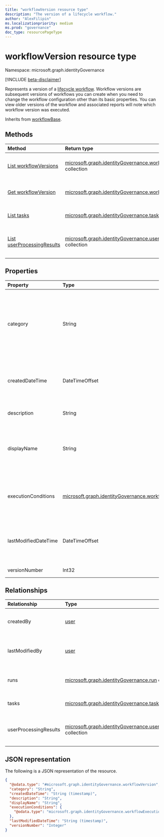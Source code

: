 ```yaml
---
title: "workflowVersion resource type"
description: "The version of a lifecycle workflow."
author: "AlexFilipin"
ms.localizationpriority: medium
ms.prod: "governance"
doc_type: resourcePageType
---
```


# workflowVersion resource type

Namespace: microsoft.graph.identityGovernance

[!INCLUDE [beta-disclaimer](../../includes/beta-disclaimer.md)]

Represents a version of a [lifecycle workflow](../resources/identitygovernance-workflowversion.md). Workflow versions are subsequent versions of workflows you can create when you need to change the workflow configuration other than its basic properties. You can view older versions of the workflow and associated reports will note which workflow version was executed.

Inherits from [workflowBase](../resources/identitygovernance-workflowbase.md).

## Methods

|Method|Return type|Description|
|:---|:---|:---|
|[List workflowVersions](../api/identitygovernance-list-workflowversion.md)|[microsoft.graph.identityGovernance.workflowVersion](../resources/identitygovernance-workflowversion.md) collection|Get a list of the [workflowVersion](../resources/identitygovernance-workflowversion.md) objects and their properties.|
|[Get workflowVersion](../api/identitygovernance-workflowversion-get.md)|[microsoft.graph.identityGovernance.workflowVersion](../resources/identitygovernance-workflowversion.md)|Read the properties and relationships of a [workflowVersion](../resources/identitygovernance-workflowversion.md) object.|
|[List tasks](../api/identitygovernance-workflowversion-list-tasks.md)|[microsoft.graph.identityGovernance.task](../resources/identitygovernance-workflowversion.md) collection|Get the task resources from the tasks navigation property.|
|[List userProcessingResults](../api/identitygovernance-workflow-list-userprocessingresults.md)|[microsoft.graph.identityGovernance.userProcessingResult](../resources/identitygovernance-userprocessingresult.md) collection|Get the userProcessingResult resources from the userProcessingResults navigation property.|

## Properties

|Property|Type|Description|
|:---|:---|:---|
|category|String|The category of the HR function supported by the workflows created using this template. A workflow can only belong to one category. The possible values are: `joiner`, `leaver`, `unknownFutureValue`.|
|createdDateTime|DateTimeOffset|The date time when the `workflow` was versioned. <br><br>Supports `$filter`(`lt`, `gt`) and `$orderby`.|
|description|String|The description of the `workflowversion`.|
|displayName|String|The display name of the `workflowversion`. <br><br>Supports `$filter`(`eq`), `orderby`, and `$search`.|
|executionConditions|[microsoft.graph.identityGovernance.workflowExecutionConditions](../resources/identitygovernance-workflowexecutionconditions.md)|Conditions describing when to execute the workflow and the criteria to identify in-scope subject set.|
|lastModifiedDateTime|DateTimeOffset|The date time when the `workflow` was last modified. <br><br>Supports `$filter`(`lt`,`gt`) and `$orderby`.|
|versionNumber|Int32|The version of the workflow.|

## Relationships

|Relationship|Type|Description|
|:---|:---|:---|
|createdBy|[user](../resources/user.md)|The user who created the workflow.|
|lastModifiedBy|[user](../resources/user.md)|The user who last modified the workflow.|
|runs|[microsoft.graph.identityGovernance.run](../resources/identitygovernance-run.md) collection|A history of every time a workflow ran.|
|tasks|[microsoft.graph.identityGovernance.task](../resources/identitygovernance-task.md) collection|The tasks in the workflow.|
|userProcessingResults|[microsoft.graph.identityGovernance.userProcessingResult](../resources/identitygovernance-userprocessingresult.md) collection|The results of a user processed by the workflow.|

## JSON representation

The following is a JSON representation of the resource.
<!-- {
  "blockType": "resource",
  "keyProperty": "id",
  "@odata.type": "microsoft.graph.identityGovernance.workflowVersion",
  "baseType": "microsoft.graph.identityGovernance.workflowBase",
  "openType": false
}
-->
``` json
{
  "@odata.type": "#microsoft.graph.identityGovernance.workflowVersion",
  "category": "String",
  "createdDateTime": "String (timestamp)",
  "description": "String",
  "displayName": "String",
  "executionConditions": {
    "@odata.type": "microsoft.graph.identityGovernance.workflowExecutionConditions"
  },
  "lastModifiedDateTime": "String (timestamp)",
  "versionNumber": "Integer"
}
```
